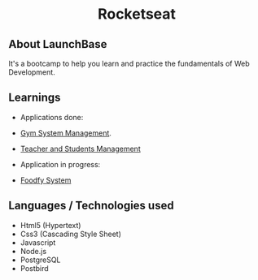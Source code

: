 
<h1 align="center">Rocketseat</h1>

## About LaunchBase
It's a  bootcamp to help you learn and practice the fundamentals of Web Development. 

## Learnings

- Applications done:
 - [Gym System Management](https://github.com/Gilmara-Git/launchbase-rocketseat/tree/master/Gym%20Manager%20Final%20Phase).
 - [Teacher and Students Management](https://github.com/Gilmara-Git/launchbase-rocketseat/tree/master/starting%20with%20Backend/AulasParticulares-5.4-Pagination)

 - Application in progress:
  - [Foodfy System](https://github.com/Gilmara-Git/launchbase-rocketseat/tree/master/Foodfy%20-%20Admin)

## Languages / Technologies used
- Html5 (Hypertext)
- Css3 (Cascading Style Sheet)
- Javascript
- Node.js
- PostgreSQL
- Postbird




     





